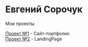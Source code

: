 # Евгений Сорочук
Мои проекты

[Проект №1](https://portfoliolayout1.000webhostapp.com/index.html "Описание") - Сайт-портфолио  
[Проект №2](https://evgenysor.github.io/dist2/ "Описание") - LandingPage  
